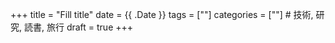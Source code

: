 +++
title = "Fill title"
date = {{ .Date }}
tags = [""]
categories = [""] # 技術, 研究, 読書, 旅行
draft = true
+++

